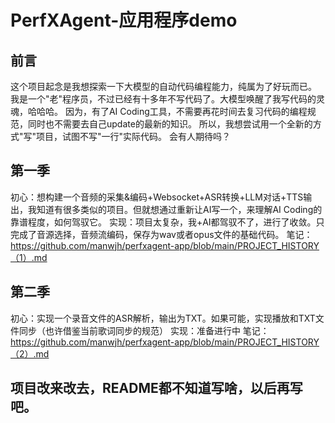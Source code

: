 # PerfXAgent-应用程序demo
## 前言
这个项目起念是我想探索一下大模型的自动代码编程能力，纯属为了好玩而已。
我是一个"老"程序员，不过已经有十多年不写代码了。大模型唤醒了我写代码的灵魂，哈哈哈。
因为，有了AI Coding工具，不需要再花时间去复习代码的编程规范，同时也不需要去自己update的最新的知识。
所以，我想尝试用一个全新的方式"写"项目，试图不写"一行"实际代码。
会有人期待吗？

## 第一季
初心：想构建一个音频的采集&编码+Websocket+ASR转换+LLM对话+TTS输出，我知道有很多类似的项目。但就想通过重新让AI写一个，来理解AI Coding的靠谱程度，如何驾驭它。
实现：项目太复杂，我+AI都驾驭不了，进行了收敛。只完成了音源选择，音频流编码，保存为wav或者opus文件的基础代码。
笔记：https://github.com/manwjh/perfxagent-app/blob/main/PROJECT_HISTORY（1）.md

## 第二季
初心：实现一个录音文件的ASR解析，输出为TXT。如果可能，实现播放和TXT文件同步（也许借鉴当前歌词同步的规范）
实现：准备进行中
笔记：https://github.com/manwjh/perfxagent-app/blob/main/PROJECT_HISTORY（2）.md

## 项目改来改去，README都不知道写啥，以后再写吧。
